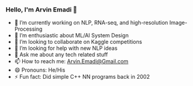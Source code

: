 ### Hello, I'm Arvin Emadi 👋

- 🔭 I’m currently working on NLP, RNA-seq, and high-resolution Image-Processing
- 🌱 I’m enthusiastic about ML/AI System Design 
- 👯 I’m looking to collaborate on Kaggle competitions
- 🤔 I’m looking for help with new NLP ideas
- 💬 Ask me about any tech related stuff
- 📫 How to reach me: Arvin.Emadi@Gmail.com
- 😄 Pronouns: He/His
- ⚡ Fun fact: Did simple C++ NN programs back in 2002
